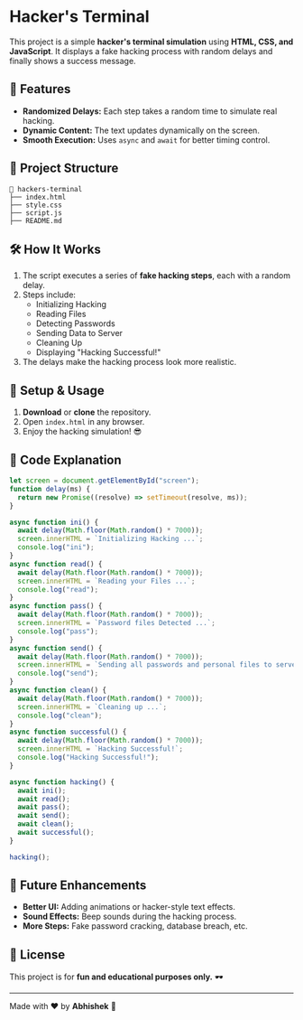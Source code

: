 # Hacker's Terminal

This project is a simple **hacker's terminal simulation** using **HTML, CSS, and JavaScript**. It displays a fake hacking process with random delays and finally shows a success message.

## 🚀 Features
- **Randomized Delays:** Each step takes a random time to simulate real hacking.
- **Dynamic Content:** The text updates dynamically on the screen.
- **Smooth Execution:** Uses `async` and `await` for better timing control.

## 📂 Project Structure
```
📁 hackers-terminal
├── index.html
├── style.css
├── script.js
├── README.md
```

## 🛠️ How It Works
1. The script executes a series of **fake hacking steps**, each with a random delay.
2. Steps include:
   - Initializing Hacking
   - Reading Files
   - Detecting Passwords
   - Sending Data to Server
   - Cleaning Up
   - Displaying "Hacking Successful!"
3. The delays make the hacking process look more realistic.

## 🔧 Setup & Usage
1. **Download** or **clone** the repository.
2. Open `index.html` in any browser.
3. Enjoy the hacking simulation! 😎

## 📜 Code Explanation
```js
let screen = document.getElementById("screen");
function delay(ms) {
  return new Promise((resolve) => setTimeout(resolve, ms));
}

async function ini() {
  await delay(Math.floor(Math.random() * 7000));
  screen.innerHTML = `Initializing Hacking ...`;
  console.log("ini");
}
async function read() {
  await delay(Math.floor(Math.random() * 7000));
  screen.innerHTML = `Reading your Files ...`;
  console.log("read");
}
async function pass() {
  await delay(Math.floor(Math.random() * 7000));
  screen.innerHTML = `Password files Detected ...`;
  console.log("pass");
}
async function send() {
  await delay(Math.floor(Math.random() * 7000));
  screen.innerHTML = `Sending all passwords and personal files to server ...`;
  console.log("send");
}
async function clean() {
  await delay(Math.floor(Math.random() * 7000));
  screen.innerHTML = `Cleaning up ...`;
  console.log("clean");
}
async function successful() {
  await delay(Math.floor(Math.random() * 7000));
  screen.innerHTML = `Hacking Successful!`;
  console.log("Hacking Successful!");
}

async function hacking() {
  await ini();
  await read();
  await pass();
  await send();
  await clean();
  await successful();
}

hacking();
```

## 🎨 Future Enhancements
- **Better UI:** Adding animations or hacker-style text effects.
- **Sound Effects:** Beep sounds during the hacking process.
- **More Steps:** Fake password cracking, database breach, etc.

## 📜 License
This project is for **fun and educational purposes only.** 🕶️

---
Made with ❤️ by **Abhishek** 🚀

